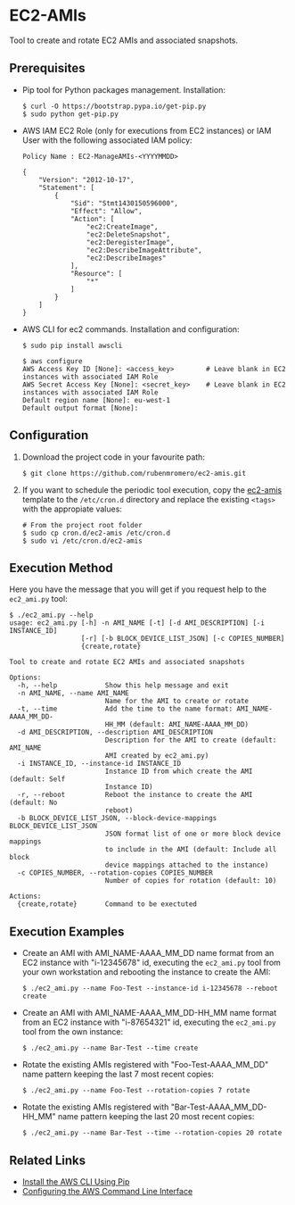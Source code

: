 # EC2-AMIs

Tool to create and rotate EC2 AMIs and associated snapshots.

## Prerequisites

* Pip tool for Python packages management. Installation:

      $ curl -O https://bootstrap.pypa.io/get-pip.py
      $ sudo python get-pip.py

* AWS IAM EC2 Role (only for executions from EC2 instances) or IAM User with the following associated IAM policy:

      Policy Name : EC2-ManageAMIs-<YYYYMMDD>
        
      {
          "Version": "2012-10-17",
          "Statement": [
              {
                  "Sid": "Stmt1430150596000",
                  "Effect": "Allow",
                  "Action": [
                      "ec2:CreateImage",
                      "ec2:DeleteSnapshot",
                      "ec2:DeregisterImage",
                      "ec2:DescribeImageAttribute",
                      "ec2:DescribeImages"
                  ],
                  "Resource": [
                      "*"
                  ]
              }
          ]
      }

* AWS CLI for ec2 commands. Installation and configuration:

      $ sudo pip install awscli

      $ aws configure
      AWS Access Key ID [None]: <access_key>		# Leave blank in EC2 instances with associated IAM Role
      AWS Secret Access Key [None]: <secret_key>	# Leave blank in EC2 instances with associated IAM Role
      Default region name [None]: eu-west-1
      Default output format [None]:

## Configuration

1. Download the project code in your favourite path:

       $ git clone https://github.com/rubenmromero/ec2-amis.git

2. If you want to schedule the periodic tool execution, copy the [ec2-amis](cron.d/ec2-amis) template to the `/etc/cron.d` directory and replace the existing `<tags>` with the appropiate values:

       # From the project root folder
       $ sudo cp cron.d/ec2-amis /etc/cron.d
       $ sudo vi /etc/cron.d/ec2-amis

## Execution Method

Here you have the message that you will get if you request help to the `ec2_ami.py` tool:

    $ ./ec2_ami.py --help
    usage: ec2_ami.py [-h] -n AMI_NAME [-t] [-d AMI_DESCRIPTION] [-i INSTANCE_ID]
                      [-r] [-b BLOCK_DEVICE_LIST_JSON] [-c COPIES_NUMBER]
                      {create,rotate}
    
    Tool to create and rotate EC2 AMIs and associated snapshots
    
    Options:
      -h, --help            Show this help message and exit
      -n AMI_NAME, --name AMI_NAME
                            Name for the AMI to create or rotate
      -t, --time            Add the time to the name format: AMI_NAME-AAAA_MM_DD-
                            HH_MM (default: AMI_NAME-AAAA_MM_DD)
      -d AMI_DESCRIPTION, --description AMI_DESCRIPTION
                            Description for the AMI to create (default: AMI_NAME
                            AMI created by ec2_ami.py)
      -i INSTANCE_ID, --instance-id INSTANCE_ID
                            Instance ID from which create the AMI (default: Self
                            Instance ID)
      -r, --reboot          Reboot the instance to create the AMI (default: No
                            reboot)
      -b BLOCK_DEVICE_LIST_JSON, --block-device-mappings BLOCK_DEVICE_LIST_JSON
                            JSON format list of one or more block device mappings
                            to include in the AMI (default: Include all block
                            device mappings attached to the instance)
      -c COPIES_NUMBER, --rotation-copies COPIES_NUMBER
                            Number of copies for rotation (default: 10)
    
    Actions:
      {create,rotate}       Command to be exectuted

## Execution Examples

* Create an AMI with AMI_NAME-AAAA_MM_DD name format from an EC2 instance with "i-12345678" id, executing the `ec2_ami.py` tool from your own workstation and rebooting the instance to create the AMI:

      $ ./ec2_ami.py --name Foo-Test --instance-id i-12345678 --reboot create

* Create an AMI with AMI_NAME-AAAA_MM_DD-HH_MM name format from an EC2 instance with "i-87654321" id, executing the `ec2_ami.py` tool from the own instance:

      $ ./ec2_ami.py --name Bar-Test --time create

* Rotate the existing AMIs registered with "Foo-Test-AAAA_MM_DD" name pattern keeping the last 7 most recent copies:

      $ ./ec2_ami.py --name Foo-Test --rotation-copies 7 rotate

* Rotate the existing AMIs registered with "Bar-Test-AAAA_MM_DD-HH_MM" name pattern keeping the last 20 most recent copies:

      $ ./ec2_ami.py --name Bar-Test --time --rotation-copies 20 rotate

## Related Links

* [Install the AWS CLI Using Pip](http://docs.aws.amazon.com/cli/latest/userguide/installing.html#install-with-pip)
* [Configuring the AWS Command Line Interface](http://docs.aws.amazon.com/cli/latest/userguide/cli-chap-getting-started.html)
